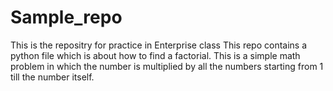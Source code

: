 # Sample_repo
This is the repositry for practice in Enterprise class 
This repo contains a python file which is about how to find a factorial. This is a simple math problem in which the number is multiplied by all the numbers starting from 1 till the number itself.
